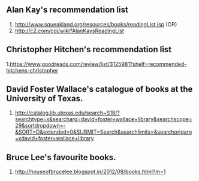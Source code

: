 

## Alan Kay's  recommendation list
1. http://www.squeakland.org/resources/books/readingList.jsp (OR)
2. http://c2.com/cgi/wiki?AlanKaysReadingList

## Christopher Hitchen's recommendation list
1.https://www.goodreads.com/review/list/3125981?shelf=recommended-hitchens-christopher

## David Foster Wallace's catalogue of books at the University of Texas.

1. http://catalog.lib.utexas.edu/search~S18/?searchtype=x&searcharg=david+foster+wallace+library&searchscope=29&sortdropdown=-&SORT=D&extended=0&SUBMIT=Search&searchlimits=&searchorigarg=xdavid+foster+wallace+library

## Bruce Lee's favourite books.
1. http://houseofbrucelee.blogspot.in/2012/08/books.html?m=1


